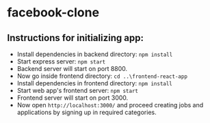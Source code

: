 # facebook-clone

## Instructions for initializing app:

- Install dependencies in backend directory: `npm install`
- Start express server: `npm start`
- Backend server will start on port 8800.
- Now go inside frontend directory: `cd ..\frontend-react-app`
- Install dependencies in frontend directory: `npm install`
- Start web app's frontend server: `npm start`
- Frontend server will start on port 3000.
- Now open `http://localhost:3000/` and proceed creating jobs and applications by signing up in required categories.
